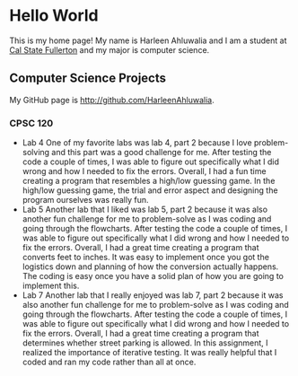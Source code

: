 # Hello World
This is my home page! My name is Harleen Ahluwalia and I am a student at [Cal State Fullerton](http://www.fullerton.edu/) and my major is computer science.
## Computer Science Projects
My GitHub page is http://github.com/HarleenAhluwalia.
### CPSC 120
* Lab 4
    One of my favorite labs was lab 4, part 2 because I love 
    problem-solving and this part was a good challenge for me. 
    After testing the code a couple of times, I was able to figure 
    out specifically what I did wrong and how I needed to fix the errors. 
    Overall, I had a fun time creating a program that resembles a 
    high/low guessing game. In the high/low guessing game, the trial 
    and error aspect and designing the program ourselves was really fun. 
* Lab 5
    Another lab that I liked was lab 5, part 2 because it was also 
    another fun challenge for me to problem-solve as I was coding 
    and going through the flowcharts. After testing the code a couple 
    of times, I was able to figure out specifically what I did wrong 
    and how I needed to fix the errors. Overall, I had a great time 
    creating a program that converts feet to inches. It was easy to 
    implement once you got the logistics down and planning of how 
    the conversion actually happens. The coding is easy once you 
    have a solid plan of how you are going to implement this.
* Lab 7
    Another lab that I really enjoyed was lab 7, part 2 because it 
    was also another fun challenge for me to problem-solve as I was 
    coding and going through the flowcharts. After testing the code a 
    couple of times, I was able to figure out specifically what I did 
    wrong and how I needed to fix the errors. Overall, I had a great 
    time creating a program that determines whether street parking is 
    allowed. In this assignment, I realized the importance of iterative 
    testing. It was really helpful that I coded and ran my code rather 
    than all at once.
